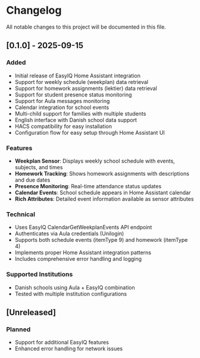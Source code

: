 # Changelog

All notable changes to this project will be documented in this file.

## [0.1.0] - 2025-09-15

### Added
- Initial release of EasyIQ Home Assistant integration
- Support for weekly schedule (weekplan) data retrieval
- Support for homework assignments (lektier) data retrieval
- Support for student presence status monitoring
- Support for Aula messages monitoring
- Calendar integration for school events
- Multi-child support for families with multiple students
- English interface with Danish school data support
- HACS compatibility for easy installation
- Configuration flow for easy setup through Home Assistant UI

### Features
- **Weekplan Sensor**: Displays weekly school schedule with events, subjects, and times
- **Homework Tracking**: Shows homework assignments with descriptions and due dates
- **Presence Monitoring**: Real-time attendance status updates
- **Calendar Events**: School schedule appears in Home Assistant calendar
- **Rich Attributes**: Detailed event information available as sensor attributes

### Technical
- Uses EasyIQ CalendarGetWeekplanEvents API endpoint
- Authenticates via Aula credentials (Unilogin)
- Supports both schedule events (itemType 9) and homework (itemType 4)
- Implements proper Home Assistant integration patterns
- Includes comprehensive error handling and logging

### Supported Institutions
- Danish schools using Aula + EasyIQ combination
- Tested with multiple institution configurations

## [Unreleased]

### Planned
- Support for additional EasyIQ features
- Enhanced error handling for network issues